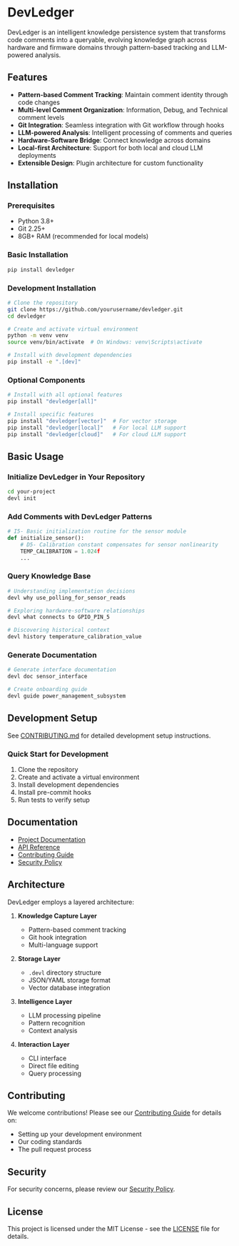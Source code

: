 # DevLedger

DevLedger is an intelligent knowledge persistence system that transforms code comments into a queryable, evolving knowledge graph across hardware and firmware domains through pattern-based tracking and LLM-powered analysis.

## Features

- **Pattern-based Comment Tracking**: Maintain comment identity through code changes
- **Multi-level Comment Organization**: Information, Debug, and Technical comment levels
- **Git Integration**: Seamless integration with Git workflow through hooks
- **LLM-powered Analysis**: Intelligent processing of comments and queries
- **Hardware-Software Bridge**: Connect knowledge across domains
- **Local-first Architecture**: Support for both local and cloud LLM deployments
- **Extensible Design**: Plugin architecture for custom functionality

## Installation

### Prerequisites
- Python 3.8+
- Git 2.25+
- 8GB+ RAM (recommended for local models)

### Basic Installation
```bash
pip install devledger
```

### Development Installation
```bash
# Clone the repository
git clone https://github.com/yourusername/devledger.git
cd devledger

# Create and activate virtual environment
python -m venv venv
source venv/bin/activate  # On Windows: venv\Scripts\activate

# Install with development dependencies
pip install -e ".[dev]"
```

### Optional Components
```bash
# Install with all optional features
pip install "devledger[all]"

# Install specific features
pip install "devledger[vector]"  # For vector storage
pip install "devledger[local]"   # For local LLM support
pip install "devledger[cloud]"   # For cloud LLM support
```

## Basic Usage

### Initialize DevLedger in Your Repository
```bash
cd your-project
devl init
```

### Add Comments with DevLedger Patterns
```python
# I5- Basic initialization routine for the sensor module
def initialize_sensor():
    # D5- Calibration constant compensates for sensor nonlinearity
    TEMP_CALIBRATION = 1.024f
    ...
```

### Query Knowledge Base
```bash
# Understanding implementation decisions
devl why use_polling_for_sensor_reads

# Exploring hardware-software relationships
devl what connects to GPIO_PIN_5

# Discovering historical context
devl history temperature_calibration_value
```

### Generate Documentation
```bash
# Generate interface documentation
devl doc sensor_interface

# Create onboarding guide
devl guide power_management_subsystem
```

## Development Setup

See [CONTRIBUTING.md](CONTRIBUTING.md) for detailed development setup instructions.

### Quick Start for Development
1. Clone the repository
2. Create and activate a virtual environment
3. Install development dependencies
4. Install pre-commit hooks
5. Run tests to verify setup

## Documentation

- [Project Documentation](https://devledger.readthedocs.io/)
- [API Reference](https://devledger.readthedocs.io/en/latest/api/)
- [Contributing Guide](CONTRIBUTING.md)
- [Security Policy](SECURITY.md)

## Architecture

DevLedger employs a layered architecture:

1. **Knowledge Capture Layer**
   - Pattern-based comment tracking
   - Git hook integration
   - Multi-language support

2. **Storage Layer**
   - `.devl` directory structure
   - JSON/YAML storage format
   - Vector database integration

3. **Intelligence Layer**
   - LLM processing pipeline
   - Pattern recognition
   - Context analysis

4. **Interaction Layer**
   - CLI interface
   - Direct file editing
   - Query processing

## Contributing

We welcome contributions! Please see our [Contributing Guide](CONTRIBUTING.md) for details on:
- Setting up your development environment
- Our coding standards
- The pull request process

## Security

For security concerns, please review our [Security Policy](SECURITY.md).

## License

This project is licensed under the MIT License - see the [LICENSE](LICENSE) file for details.